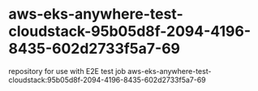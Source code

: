 # aws-eks-anywhere-test-cloudstack-95b05d8f-2094-4196-8435-602d2733f5a7-69
repository for use with E2E test job aws-eks-anywhere-test-cloudstack:95b05d8f-2094-4196-8435-602d2733f5a7-69
